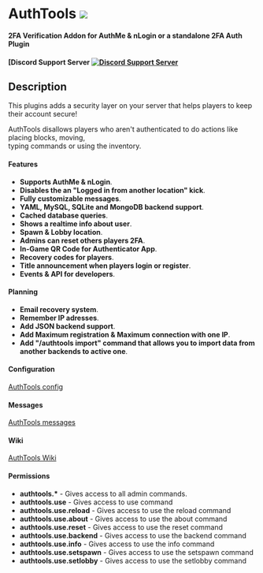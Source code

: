 # AuthTools <img src="https://github.com/pavlyi1/AuthTools/raw/main/images/pluginLogo-32.png"></img>
**2FA Verification Addon for AuthMe & nLogin or a standalone 2FA Auth Plugin**

#### [Discord Support Server [![Discord Support Server](https://github.com/pavlyi1/AuthTools/blob/main/images/discordLogo.png)](http://go.pavlyi.eu/discord)  

## Description

This plugins adds a security layer on your server that helps players to keep their account secure!<br>

AuthTools disallows players who aren't authenticated to do actions like placing blocks, moving,<br>
typing commands or using the inventory.      

#### Features
<ul>
  <li><strong>Supports AuthMe & nLogin</strong>.</li>
  <li><strong>Disables the an "Logged in from another location" kick</strong>.</li>
  <li><strong>Fully customizable messages</strong>.</li>
  <li><strong>YAML, MySQL, SQLite and MongoDB backend support</strong>.</li>
  <li><strong>Cached database queries</strong>.</li>
  <li><strong>Shows a realtime info about user</strong>.</li>
  <li><strong>Spawn & Lobby location</strong>.</li>
  <li><strong>Admins can reset others players 2FA</strong>.</li>
  <li><strong>In-Game QR Code for Authenticator App</strong>.</li>
  <li><strong>Recovery codes for players</strong>.</li>
  <li><strong>Title announcement when players login or register</strong>.</li>
  <li><strong>Events & API for developers</strong>.</li>
</ul>

#### Planning
<ul>
  <li><strong>Email recovery system</strong>.</li>
  <li><strong>Remember IP adresses</strong>.</li>
  <li><strong>Add JSON backend support</strong>.</li>
  <li><strong>Add Maximum registration & Maximum connection with one IP</strong>.</li>
  <li><strong>Add "/authtools import" command that allows you to import data from another backends to active one</strong>.</li>
</ul>

#### Configuration
[AuthTools config](https://github.com/pavlyi1/AuthTools/wiki/Configuration)
#### Messages
[AuthTools messages](https://github.com/pavlyi1/AuthTools/wiki/Messages)
#### Wiki
[AuthTools Wiki](https://github.com/pavlyi1/AuthTools/wiki/Home)
#### Permissions
<ul>
  <li><strong>authtools.*</strong> - Gives access to all admin commands.</li>
  <li><strong>authtools.use</strong> - Gives access to use command</li>
  <li><strong>authtools.use.reload</strong> - Gives access to use the reload command</li>
  <li><strong>authtools.use.about</strong> - Gives access to use the about command</li>
  <li><strong>authtools.use.reset</strong> - Gives access to use the reset command</li>
  <li><strong>authtools.use.backend</strong> - Gives access to use the backend command</li>
  <li><strong>authtools.use.info</strong> - Gives access to use the info command</li>
  <li><strong>authtools.use.setspawn</strong> - Gives access to use the setspawn command</li>
  <li><strong>authtools.use.setlobby</strong> - Gives access to use the setlobby command</li>
</ul>
